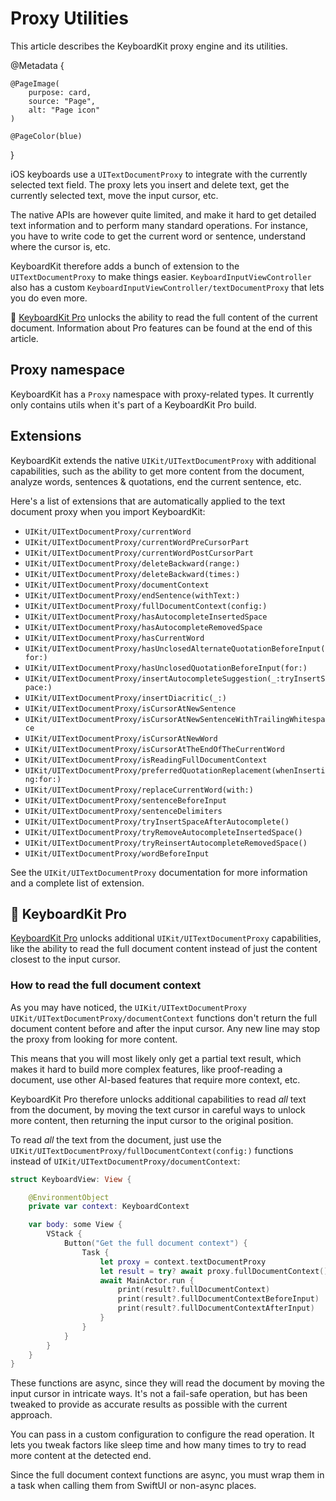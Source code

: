 # Proxy Utilities

This article describes the KeyboardKit proxy engine and its utilities.

@Metadata {

    @PageImage(
        purpose: card,
        source: "Page",
        alt: "Page icon"
    )

    @PageColor(blue)
}

iOS keyboards use a `UITextDocumentProxy` to integrate with the currently selected text field. The proxy lets you insert and delete text, get the currently selected text, move the input cursor, etc.

The native APIs are however quite limited, and make it hard to get detailed text information and to perform many standard operations. For instance, you have to write code to get the current word or sentence, understand where the cursor is, etc.

KeyboardKit therefore adds a bunch of extension to the `UITextDocumentProxy` to make things easier. ``KeyboardInputViewController`` also has a custom ``KeyboardInputViewController/textDocumentProxy`` that lets you do even more. 

👑 [KeyboardKit Pro][Pro] unlocks the ability to read the full content of the current document. Information about Pro features can be found at the end of this article.



## Proxy namespace

KeyboardKit has a ``Proxy`` namespace with proxy-related types. It currently only contains utils when it's part of a KeyboardKit Pro build.



## Extensions

KeyboardKit extends the native ``UIKit/UITextDocumentProxy`` with additional capabilities, such as the ability to get more content from the document, analyze words, sentences & quotations, end the current sentence, etc.

Here's a list of extensions that are automatically applied to the text document proxy when you import KeyboardKit:

* ``UIKit/UITextDocumentProxy/currentWord``
* ``UIKit/UITextDocumentProxy/currentWordPreCursorPart``
* ``UIKit/UITextDocumentProxy/currentWordPostCursorPart``
* ``UIKit/UITextDocumentProxy/deleteBackward(range:)``
* ``UIKit/UITextDocumentProxy/deleteBackward(times:)``
* ``UIKit/UITextDocumentProxy/documentContext``
* ``UIKit/UITextDocumentProxy/endSentence(withText:)``
* ``UIKit/UITextDocumentProxy/fullDocumentContext(config:)``
* ``UIKit/UITextDocumentProxy/hasAutocompleteInsertedSpace``
* ``UIKit/UITextDocumentProxy/hasAutocompleteRemovedSpace``
* ``UIKit/UITextDocumentProxy/hasCurrentWord``
* ``UIKit/UITextDocumentProxy/hasUnclosedAlternateQuotationBeforeInput(for:)``
* ``UIKit/UITextDocumentProxy/hasUnclosedQuotationBeforeInput(for:)``
* ``UIKit/UITextDocumentProxy/insertAutocompleteSuggestion(_:tryInsertSpace:)``
* ``UIKit/UITextDocumentProxy/insertDiacritic(_:)``
* ``UIKit/UITextDocumentProxy/isCursorAtNewSentence``
* ``UIKit/UITextDocumentProxy/isCursorAtNewSentenceWithTrailingWhitespace``
* ``UIKit/UITextDocumentProxy/isCursorAtNewWord``
* ``UIKit/UITextDocumentProxy/isCursorAtTheEndOfTheCurrentWord``
* ``UIKit/UITextDocumentProxy/isReadingFullDocumentContext``
* ``UIKit/UITextDocumentProxy/preferredQuotationReplacement(whenInserting:for:)``
* ``UIKit/UITextDocumentProxy/replaceCurrentWord(with:)``
* ``UIKit/UITextDocumentProxy/sentenceBeforeInput``
* ``UIKit/UITextDocumentProxy/sentenceDelimiters``
* ``UIKit/UITextDocumentProxy/tryInsertSpaceAfterAutocomplete()``
* ``UIKit/UITextDocumentProxy/tryRemoveAutocompleteInsertedSpace()``
* ``UIKit/UITextDocumentProxy/tryReinsertAutocompleteRemovedSpace()``
* ``UIKit/UITextDocumentProxy/wordBeforeInput``

See the ``UIKit/UITextDocumentProxy`` documentation for more information and a complete list of extension.



## 👑 KeyboardKit Pro

[KeyboardKit Pro][Pro] unlocks additional ``UIKit/UITextDocumentProxy`` capabilities, like the ability to read the full document content instead of just the content closest to the input cursor.


### How to read the full document context

As you may have noticed, the ``UIKit/UITextDocumentProxy`` ``UIKit/UITextDocumentProxy/documentContext`` functions don't return the full document content before and after the input cursor. Any new line may stop the proxy from looking for more content.

This means that you will most likely only get a partial text result, which makes it hard to build more complex features, like proof-reading a document, use other AI-based features that require more context, etc.

KeyboardKit Pro therefore unlocks additional capabilities to read *all* text from the document, by moving the text cursor in careful ways to unlock more content, then returning the input cursor to the original position.

To read *all* the text from the document, just use the ``UIKit/UITextDocumentProxy/fullDocumentContext(config:)`` functions instead of ``UIKit/UITextDocumentProxy/documentContext``:

```swift
struct KeyboardView: View {

    @EnvironmentObject
    private var context: KeyboardContext

    var body: some View {
        VStack {
            Button("Get the full document context") {
                Task {
                    let proxy = context.textDocumentProxy
                    let result = try? await proxy.fullDocumentContext()
                    await MainActor.run {
                        print(result?.fullDocumentContext)
                        print(result?.fullDocumentContextBeforeInput)
                        print(result?.fullDocumentContextAfterInput)
                    }
                }
            }
        }
    }
}
```

These functions are async, since they will read the document by moving the input cursor in intricate ways. It's not a fail-safe operation, but has been tweaked to provide as accurate results as possible with the current approach.

You can pass in a custom configuration to configure the read operation. It lets you tweak factors like sleep time and how many times to try to read more content at the detected end.

Since the full document context functions are async, you must wrap them in a task when calling them from SwiftUI or non-async places.


[Pro]: https://github.com/KeyboardKit/KeyboardKitPro
